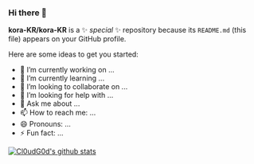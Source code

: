 ### Hi there 👋


**kora-KR/kora-KR** is a ✨ _special_ ✨ repository because its `README.md` (this file) appears on your GitHub profile.

Here are some ideas to get you started:

- 🔭 I’m currently working on ...
- 🌱 I’m currently learning ...
- 👯 I’m looking to collaborate on ...
- 🤔 I’m looking for help with ...
- 💬 Ask me about ...
- 📫 How to reach me: ...
- 😄 Pronouns: ...
- ⚡ Fun fact: ...

[![Cl0udG0d's github stats](https://github-readme-stats.vercel.app/api?username=kora-KR&show_icons=true&theme=radical)](https://github.com/anuraghazra/github-readme-stats)

